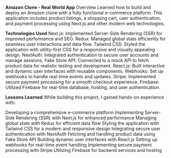 **Amazon Clone - Real World App**
Overview
Learned how to build and deploy an Amazon clone with a fully functional e-commerce platform. This application includes product listings, a shopping cart, user authentication, and payment processing using Next.js and other modern web technologies.

**Technologies Used**
Next.js: Implemented Server-Side Rendering (SSR) for improved performance and SEO.
Redux: Managed global state efficiently for seamless user interactions and data flow.
Tailwind CSS: Styled the application with utility-first CSS for a responsive and visually appealing design.
NextAuth: Integrated authentication to secure user accounts and manage sessions.
Fake Store API: Connected to a mock API to fetch product data for realistic testing and development.
React.js: Built interactive and dynamic user interfaces with reusable components.
Webhooks: Set up webhooks to handle real-time events and updates.
Stripe: Implemented secure payment processing for a smooth checkout experience.
Firebase: Utilized Firebase for real-time database, hosting, and user authentication.

**Lessons Learned**
While building this project, I gained hands-on experience with:

Developing a comprehensive e-commerce platform
Implementing Server-Side Rendering (SSR) with Next.js for enhanced performance
Managing global state with Redux for efficient data flow
Styling the application with Tailwind CSS for a modern and responsive design
Integrating secure user authentication with NextAuth
Fetching and handling product data using Fake Store API
Building dynamic user interfaces with React.js
Setting up webhooks for real-time event handling
Implementing secure payment processing with Stripe
Utilizing Firebase for backend services and hosting
